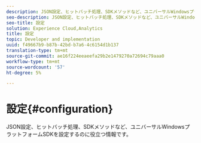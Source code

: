 ```yaml
---
description: JSON設定、ヒットバッチ処理、SDKメソッドなど、ユニバーサルWindowsプラットフォームSDKを設定するのに役立つ情報です。
seo-description: JSON設定、ヒットバッチ処理、SDKメソッドなど、ユニバーサルWindowsプラットフォームSDKを設定するのに役立つ情報です。
seo-title: 設定
solution: Experience Cloud,Analytics
title: 設定
topic: Developer and implementation
uuid: f49667b9-b87b-42bd-b7a6-4c6154d1b137
translation-type: tm+mt
source-git-commit: ae16f224eeaeefa29b2e1479270a72694c79aaa0
workflow-type: tm+mt
source-wordcount: '57'
ht-degree: 5%

---
```



# 設定{#configuration}

JSON設定、ヒットバッチ処理、SDKメソッドなど、ユニバーサルWindowsプラットフォームSDKを設定するのに役立つ情報です。
